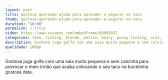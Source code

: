```yaml
---
layout: post
title: Gostosa querendo ajuda para aprender a segurar no taco
thumb: gostosa-querendo-ajuda-para-aprender-a-segurar-no-taco
duration: "10:00"
permalink: /:title
video: https://www.xvideos.com/embedframe/60893927
categories: teen, licking, blonde, petite, hairy, pussy-licking, oral, slim, tiny, oral-sex, hairy-pussy, stepsister, stepbrother, step-sister, teen-fuck, teen-sex, teen-porn, teen-hardcore, family-taboo, petite-girl-porn
description: Gostosa joga golfe com uma saia muito pequena e sem calcinha para provocar o meio irmão que acaba colocando o seu taco na bucetinha gostosa dela.
qualidade: 1080p
---
```

Gostosa joga golfe com uma saia muito pequena e sem calcinha para provocar o meio irmão que acaba colocando o seu taco na bucetinha gostosa dela.